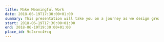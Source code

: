 ```yaml
---
title: Make Meaningful Work
date: 2018-06-19T17:30:00+01:00
summary: This presentation will take you on a journey as we design great organisational cultures to “Make Meaningful Work” and look at the dimensions to do so.
start: 2018-06-19T17:30:00+01:00
end: 2018-06-19T19:30:00+01:00
place_id: 9c2xrvc4+cq
---
```

